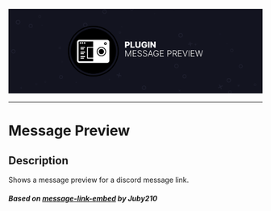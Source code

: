 ![Message Preview](assets/banner.png)

---

# Message Preview

## Description

Shows a message preview for a discord message link.

##### Based on [message-link-embed](https://github.com/Juby210/message-link-embed) by Juby210
